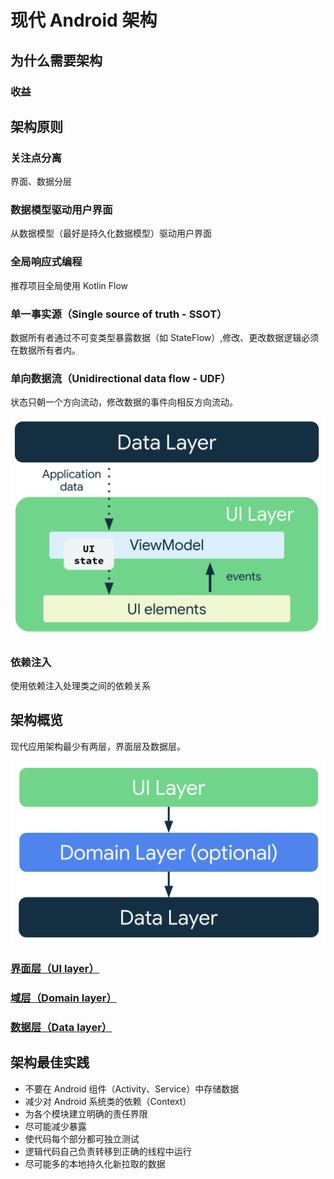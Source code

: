 # 现代 Android 架构

## 为什么需要架构

### 收益

## 架构原则

### 关注点分离

界面、数据分层

### 数据模型驱动用户界面

从数据模型（最好是持久化数据模型）驱动用户界面

### 全局响应式编程

推荐项目全局使用 Kotlin Flow

### 单一事实源（Single source of truth - SSOT）

数据所有者通过不可变类型暴露数据（如 StateFlow）,修改、更改数据逻辑必须在数据所有者内。

### 单向数据流（Unidirectional data flow - UDF）

状态只朝一个方向流动，修改数据的事件向相反方向流动。

<img 
    src="/Android/Architecture/assets/mad-arch-ui-udf.png"
    alt="UDF"
    width="666">

### 依赖注入

使用依赖注入处理类之间的依赖关系

## 架构概览

现代应用架构最少有两层，界面层及数据层。

<img 
    src="/Android/Architecture/assets/mad-arch-overview.png"
    alt="Architecture Overview"
    width="666">

### [界面层（UI layer）](/Android/Architecture/UILayer_CN.md)

### [域层（Domain layer）](/Android/Architecture/DomainLayer_CN.md)

### [数据层（Data layer）](/Android/Architecture/DataLayer_CN.md)

## 架构最佳实践

* 不要在 Android 组件（Activity、Service）中存储数据
* 减少对 Android 系统类的依赖（Context）
* 为各个模块建立明确的责任界限
* 尽可能减少暴露
* 使代码每个部分都可独立测试
* 逻辑代码自己负责转移到正确的线程中运行
* 尽可能多的本地持久化新拉取的数据
  